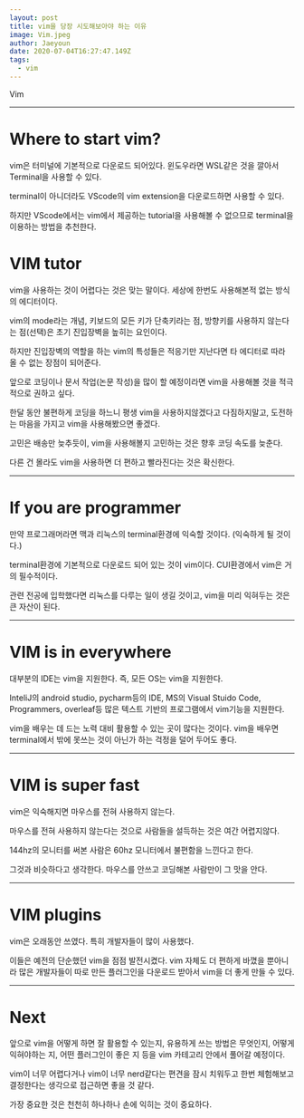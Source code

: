 ```yaml
---
layout: post
title: vim을 당장 시도해보아야 하는 이유
image: Vim.jpeg
author: Jaeyoun
date: 2020-07-04T16:27:47.149Z
tags: 
  - vim
---
```


Vim

---

# Where to start vim?

vim은 터미널에 기본적으로 다운로드 되어있다. 윈도우라면 WSL같은 것을 깔아서 Terminal을 사용할 수 있다.

terminal이 아니더라도 VScode의 vim extension을 다운로드하면 사용할 수 있다.

하지만 VScode에서는 vim에서 제공하는 tutorial을 사용해볼 수 없으므로 terminal을 이용하는 방법을 추천한다.

# VIM tutor



vim을 사용하는 것이 어렵다는 것은 맞는 말이다. 세상에 한번도 사용해본적 없는 방식의 에디터이다.

vim의 mode라는 개념, 키보드의 모든 키가 단축키라는 점, 방향키를 사용하지 않는다는 점(선택)은 초기 진입장벽을 높히는 요인이다.

하지만 진입장벽의 역할을 하는 vim의 특성들은 적응기만 지난다면 타 에디터로 따라 올 수 없는 장점이 되어준다.

앞으로 코딩이나 문서 작업(논문 작성)을 많이 할 예정이라면 vim을 사용해볼 것을 적극적으로 권하고 싶다.

한달 동안 불편하게 코딩을 하느니 평생 vim을 사용하지않겠다고 다짐하지말고, 도전하는 마음을 가지고 vim을 사용해봤으면 좋겠다.

고민은 배송만 늦추듯이, vim을 사용해볼지 고민하는 것은 향후 코딩 속도를 늦춘다.

다른 건 몰라도 vim을 사용하면 더 편하고 빨라진다는 것은 확신한다.

---

# If you are programmer

만약 프로그래머라면 맥과 리눅스의 terminal환경에 익숙할 것이다. (익숙하게 될 것이다.)

terminal환경에 기본적으로 다운로드 되어 있는 것이 vim이다. CUI환경에서 vim은 거의 필수적이다.

관련 전공에 입학했다면 리눅스를 다루는 일이 생길 것이고, vim을 미리 익혀두는 것은 큰 자산이 된다.

---

# VIM is in everywhere

대부분의 IDE는 vim을 지원한다. 즉, 모든 OS는 vim을 지원한다.

InteliJ의 android studio, pycharm등의 IDE, MS의 Visual Stuido Code, Programmers, overleaf등 많은 텍스트 기반의 프로그램에서 vim기능을 지원한다.

vim을 배우는 데 드는 노력 대비 활용할 수 있는 곳이 많다는 것이다. vim을 배우면 terminal에서 밖에 못쓰는 것이 아닌가 하는 걱정을 덜어 두어도 좋다.

---

# VIM is super fast

vim은 익숙해지면 마우스를 전혀 사용하지 않는다.

마우스를 전혀 사용하지 않는다는 것으로 사람들을 설득하는 것은 여간 어렵지않다.

144hz의 모니터를 써본 사람은 60hz 모니터에서 불편함을 느낀다고 한다.

그것과 비슷하다고 생각한다. 마우스를 안쓰고 코딩해본 사람만이 그 맛을 안다.

---

# VIM plugins

vim은 오래동안 쓰였다. 특히 개발자들이 많이 사용했다.

이들은 예전의 단순했던 vim을 점점 발전시켰다. vim 자체도 더 편하게 바꼈을 뿐아니라 많은 개발자들이 따로 만든 플러그인을 다운로드 받아서 vim을 더 좋게 만들 수 있다.

---

# Next

앞으로 vim을 어떻게 하면 잘 활용할 수 있는지, 유용하게 쓰는 방법은 무엇인지, 어떻게 익혀야하는 지, 어떤 플러그인이 좋은 지 등을 vim 카테고리 안에서 풀어갈 예정이다.

vim이 너무 어렵다거나 vim이 너무 nerd같다는 편견을 잠시 치워두고 한번 체험해보고 결정한다는 생각으로 접근하면 좋을 것 같다.

가장 중요한 것은 천천히 하나하나 손에 익히는 것이 중요하다.
